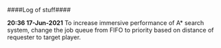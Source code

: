 ####Log of stuff####

**20:36 17-Jun-2021**
To increase immersive performance of A\* search system, change the job queue from FIFO to priority based on distance of requester to target player.